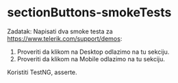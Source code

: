 # sectionButtons-smokeTests

Zadatak:
Napisati dva smoke testa za https://www.telerik.com/support/demos:
1. Proveriti da klikom na Desktop odlazimo na tu sekciju.
2. Proveriti da klikom na Mobile odlazimo na tu sekciju.

Koristiti TestNG, asserte.
